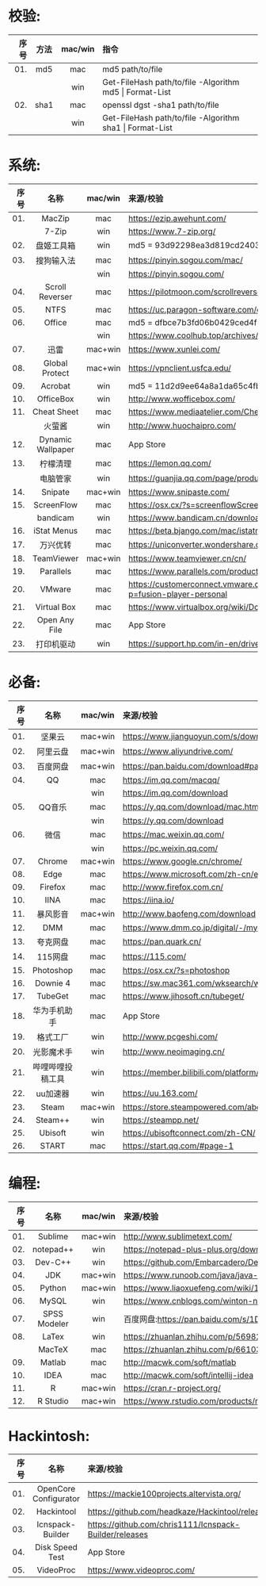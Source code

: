 # 校验:
|序号|方法|mac/win|指令|
|-:|:-:|:-:|:-|
|01.|md5|mac|md5 path/to/file|
|||win|Get-FileHash path/to/file -Algorithm md5 \| Format-List|
|02.|sha1|mac|openssl dgst -sha1 path/to/file|
|||win|Get-FileHash path/to/file -Algorithm sha1 \| Format-List|

# 系统:
|序号|名称|mac/win|来源/校验|
|-:|:-:|:-:|:-|
|01.|MacZip|mac|<https://ezip.awehunt.com/>|
||7-Zip|win|<https://www.7-zip.org/>|
|02.|盘姬工具箱|win|md5 = 93d92298ea3d819cd240396e103c4ff6|
|03.|搜狗输入法|mac|<https://pinyin.sogou.com/mac/>|
|||win|<https://pinyin.sogou.com/>|
|04.|Scroll Reverser|mac|<https://pilotmoon.com/scrollreverser/>|
|05.|NTFS|mac|<https://uc.paragon-software.com/cabinet/#/>|
|06.|Office|mac|md5 = dfbce7b3fd06b0429ced4f3cb3acbb8d|
|||win|<https://www.coolhub.top/archives/11>|
|07.|迅雷|mac+win|<https://www.xunlei.com/>|
|08.|Global Protect|mac+win|<https://vpnclient.usfca.edu/>|
|09.|Acrobat|win|md5 = 11d2d9ee64a8a1da65c4fb020b18f68d|
|10.|OfficeBox|win|<http://www.wofficebox.com/>|
|11.|Cheat Sheet|mac|<https://www.mediaatelier.com/CheatSheet/>|
||火萤酱|win|<http://www.huochaipro.com/>|
|12.|Dynamic Wallpaper|mac|App Store|
|13.|柠檬清理|mac|<https://lemon.qq.com/>|
||电脑管家|win|<https://guanjia.qq.com/page/product_download.html>|
|14.|Snipate|mac+win|<https://www.snipaste.com/>|
|15.|ScreenFlow|mac|<https://osx.cx/?s=screenflowScreenFlow>|
||bandicam|win|<https://www.bandicam.cn/downloads/>|
|16.|iStat Menus|mac|<https://beta.bjango.com/mac/istatmenus/>|
|17.|万兴优转|mac|<https://uniconverter.wondershare.cn/>|
|18.|TeamViewer|mac+win|<https://www.teamviewer.cn/cn/>|
|19.|Parallels|mac|<https://www.parallels.com/products/desktop/download/>|
|20.|VMware|mac|<https://customerconnect.vmware.com/group/vmware/evalcenter?p=fusion-player-personal>|
|21.|Virtual Box|mac|<https://www.virtualbox.org/wiki/Downloads>|
|22.|Open Any File|mac|App Store||
|23.|打印机驱动|win|<https://support.hp.com/in-en/drivers/printers>|

# 必备:
|序号|名称|mac/win|来源/校验|
|-:|:-:|:-:|:-|
|01.|坚果云|mac+win|<https://www.jianguoyun.com/s/downloads>|
|02.|阿里云盘|mac+win|<https://www.aliyundrive.com/>|
|03.|百度网盘|mac+win|<https://pan.baidu.com/download#pan>|
|04.|QQ|mac|<https://im.qq.com/macqq/>||
|||win|<https://im.qq.com/download>|
|05.|QQ音乐|mac|<https://y.qq.com/download/mac.html>|
|||win|<https://y.qq.com/download>|
|06.|微信|mac|<https://mac.weixin.qq.com/>|
|||win|<https://pc.weixin.qq.com/>|
|07.|Chrome|mac+win|<https://www.google.cn/chrome/>|
|08.|Edge|mac|<https://www.microsoft.com/zh-cn/edge>|
|09.|Firefox|mac|<http://www.firefox.com.cn/>|
|10.|IINA|mac|<https://iina.io/>|
|11.|暴风影音|mac+win|<http://www.baofeng.com/download>|
|12.|DMM|mac|<https://www.dmm.co.jp/digital/-/mylibrary/search/>|
|13.|夸克网盘|mac|<https://pan.quark.cn/>|
|14.|115网盘|mac|<https://115.com/>|
|15.|Photoshop|mac|<https://osx.cx/?s=photoshop>|
|16.|Downie 4|mac|<https://sw.mac361.com/wksearch/wkapps/downie/0/1.html>|
|17.|TubeGet|mac|<https://www.jihosoft.cn/tubeget/>|
|18.|华为手机助手|mac|App Store|
|19.|格式工厂|win|<http://www.pcgeshi.com/>|
|20.|光影魔术手|win|<http://www.neoimaging.cn/>|
|21.|哔哩哔哩投稿工具|win|<https://member.bilibili.com/platform/home>|
|22.|uu加速器|win|<https://uu.163.com/>|
|23.|Steam|mac+win|<https://store.steampowered.com/about/>|
|24.|Steam++|win|<https://steampp.net/>|
|25.|Ubisoft|win|<https://ubisoftconnect.com/zh-CN/>|
|26.|START|mac|<https://start.qq.com/#page-1>|

# 编程:
|序号|名称|mac/win|来源/校验|
|-:|:-:|:-:|:-|
|01.|Sublime|mac+win|<http://www.sublimetext.com/>|
|02.|notepad++|win|<https://notepad-plus-plus.org/downloads/>|
|03.|Dev-C++|win|<https://github.com/Embarcadero/Dev-Cpp/>|
|04.|JDK|mac+win|<https://www.runoob.com/java/java-environment-setup.html>|
|05.|Python|mac+win|<https://www.liaoxuefeng.com/wiki/1016959663602400/1016959856222624>|
|06.|MySQL|win|<https://www.cnblogs.com/winton-nfs/p/11524007.html>|
|07.|SPSS Modeler|win|百度网盘:<https://pan.baidu.com/s/1D8wlbnKo9n2Al86g7rlrDQ> 提取码:efa3|
|08.|LaTex|win|<https://zhuanlan.zhihu.com/p/56982388>|
||MacTeX|mac|<https://zhuanlan.zhihu.com/p/66103569>|
|09.|Matlab|mac|<http://macwk.com/soft/matlab>|
|10.|IDEA|mac|<http://macwk.com/soft/intellij-idea>|
|11.|R|mac+win|<https://cran.r-project.org/>|
|12.|R Studio|mac+win|<https://www.rstudio.com/products/rstudio/download/>|

# Hackintosh:
|序号|名称|来源/校验|
|-:|:-:|:-|
|01.|OpenCore Configurator|<https://mackie100projects.altervista.org/>|
|02.|Hackintool|<https://github.com/headkaze/Hackintool/releases>|
|03.|Icnspack-Builder|<https://github.com/chris1111/Icnspack-Builder/releases>|
|04.|Disk Speed Test|App Store|
|05.|VideoProc|<https://www.videoproc.com/>|